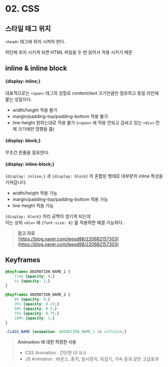 # 02. CSS

## 스타일 태그 위치 

`<head>` 태그에 위치 시켜야 한다.

하단에 위치 시키게 되면 HTML 파일을 두 번 읽어서 적용 시키기 때문

## inline & inline block

#### {display: inline;}

대표적으로는 `<span>` 태그의 성질로 content/text 크기만큼만 점유하고 동일 라인에 붙는 성질이다.

* width/height 적용 불가 
* margin/padding-top/padding-bottom 적용 불가 
* line-height 원하는대로 적용 불가 \(`<span>` 에 적용 안되고 감싸고 있는  `<div>` 전체 크기에만 영향을 줌\)

#### {display: block;}

무조건 한줄을 점유한다.

#### {display: inline-block;}

`{display: inline;}` 과 `{display: block}` 의 혼합된 형태로 대부분의 inline 특성을 가져갑니다.

* width/height 적용 가능
* margin/padding-top/padding-bottom 적용 가능
* line-height 적용 가능

`{display: block}` 끼리 공백이 생기게 되는데   
이는 상위 `<div>` 에 `{font-size: 0}` 를 적용하면 해결 가능하다.

> **참고 자료**   
> [https://blog.naver.com/leesd88/220682157303](https://blog.naver.com/leesd88/220682157303)

## Keyframes

```css
@keyframes ANIMATION_NAME_1 {
    from {opacity: 0;}
    to {opacity: 1;}
}

@keyframes ANIMATION_NAME_2 {
    0% {opacity: 0;}
    25% {opacity: 0.25;}
    50% {opacity: 0.5;}
    75% {opacity: 0.75;}
    100% {opacity: 1;}
}

.CLASS_NAME {animation: ANIMATION_NAME_1 3s infinite;}
```

> **Animation 에 대한 적정한 사용**
> * CSS Animation : 간단한 UI 요소
> * JS Animation : 바운스, 중지, 일시정지, 되감기, 가속 등과 같은 고급효과




